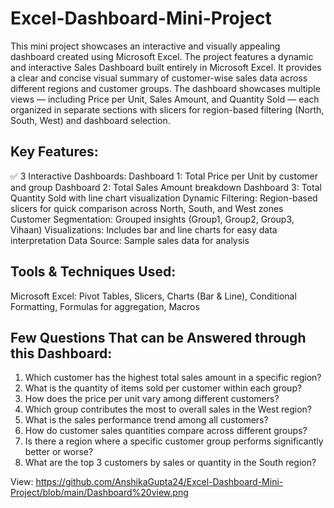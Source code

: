 # Excel-Dashboard-Mini-Project
This mini project showcases an interactive and visually appealing dashboard created using Microsoft Excel.
The project features a dynamic and interactive Sales Dashboard built entirely in Microsoft Excel. It provides a clear and concise visual summary of customer-wise sales data across different regions and customer groups.
The dashboard showcases multiple views — including Price per Unit, Sales Amount, and Quantity Sold — each organized in separate sections with slicers for region-based filtering (North, South, West) and dashboard selection.

## Key Features:
✅ 3 Interactive Dashboards:
Dashboard 1: Total Price per Unit by customer and group
Dashboard 2: Total Sales Amount breakdown
Dashboard 3: Total Quantity Sold with line chart visualization
Dynamic Filtering: Region-based slicers for quick comparison across North, South, and West zones
Customer Segmentation: Grouped insights (Group1, Group2, Group3, Vihaan)
Visualizations: Includes bar and line charts for easy data interpretation
Data Source: Sample sales data for analysis

## Tools & Techniques Used:
Microsoft Excel: Pivot Tables, Slicers, Charts (Bar & Line), Conditional Formatting, Formulas for aggregation, Macros

## Few Questions That can be Answered through this Dashboard:
1. Which customer has the highest total sales amount in a specific region?
2. What is the quantity of items sold per customer within each group?
3. How does the price per unit vary among different customers?
4. Which group contributes the most to overall sales in the West region?
5. What is the sales performance trend among all customers?
6. How do customer sales quantities compare across different groups?
7. Is there a region where a specific customer group performs significantly better or worse?
8. What are the top 3 customers by sales or quantity in the South region?

View: 
https://github.com/AnshikaGupta24/Excel-Dashboard-Mini-Project/blob/main/Dashboard%20view.png
